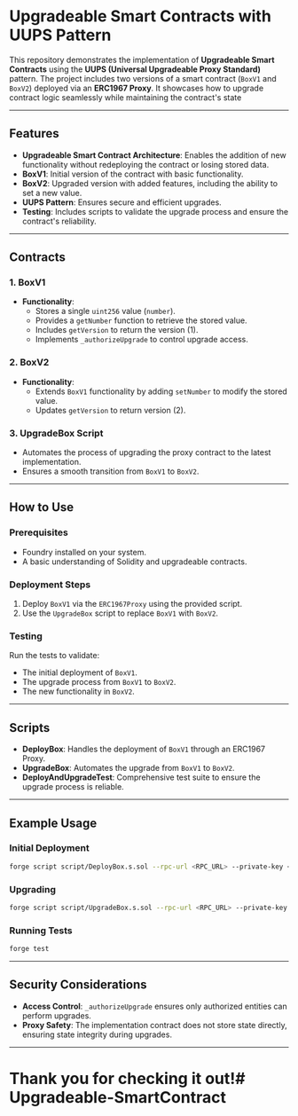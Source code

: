 # Upgradeable Smart Contracts with UUPS Pattern

This repository demonstrates the implementation of **Upgradeable Smart Contracts** using the **UUPS (Universal Upgradeable Proxy Standard)** pattern. The project includes two versions of a smart contract (`BoxV1` and `BoxV2`) deployed via an **ERC1967 Proxy**. It showcases how to upgrade contract logic seamlessly while maintaining the contract's state

---

## Features
- **Upgradeable Smart Contract Architecture**: Enables the addition of new functionality without redeploying the contract or losing stored data.
- **BoxV1**: Initial version of the contract with basic functionality.
- **BoxV2**: Upgraded version with added features, including the ability to set a new value.
- **UUPS Pattern**: Ensures secure and efficient upgrades.
- **Testing**: Includes scripts to validate the upgrade process and ensure the contract's reliability.

---

## Contracts
### 1. BoxV1
- **Functionality**:
  - Stores a single `uint256` value (`number`).
  - Provides a `getNumber` function to retrieve the stored value.
  - Includes `getVersion` to return the version (1).
  - Implements `_authorizeUpgrade` to control upgrade access.

### 2. BoxV2
- **Functionality**:
  - Extends `BoxV1` functionality by adding `setNumber` to modify the stored value.
  - Updates `getVersion` to return version (2).

### 3. UpgradeBox Script
- Automates the process of upgrading the proxy contract to the latest implementation.
- Ensures a smooth transition from `BoxV1` to `BoxV2`.

---

## How to Use
### Prerequisites
- Foundry installed on your system.
- A basic understanding of Solidity and upgradeable contracts.

### Deployment Steps
1. Deploy `BoxV1` via the `ERC1967Proxy` using the provided script.
2. Use the `UpgradeBox` script to replace `BoxV1` with `BoxV2`.

### Testing
Run the tests to validate:
- The initial deployment of `BoxV1`.
- The upgrade process from `BoxV1` to `BoxV2`.
- The new functionality in `BoxV2`.

---

## Scripts
- **DeployBox**: Handles the deployment of `BoxV1` through an ERC1967 Proxy.
- **UpgradeBox**: Automates the upgrade from `BoxV1` to `BoxV2`.
- **DeployAndUpgradeTest**: Comprehensive test suite to ensure the upgrade process is reliable.

---

## Example Usage
### Initial Deployment
```bash
forge script script/DeployBox.s.sol --rpc-url <RPC_URL> --private-key <PRIVATE_KEY> --broadcast
```

### Upgrading
```bash
forge script script/UpgradeBox.s.sol --rpc-url <RPC_URL> --private-key <PRIVATE_KEY> --broadcast
```

### Running Tests
```bash
forge test
```

---

## Security Considerations
- **Access Control**: `_authorizeUpgrade` ensures only authorized entities can perform upgrades.
- **Proxy Safety**: The implementation contract does not store state directly, ensuring state integrity during upgrades.

___

# **Thank you for checking it out!**# Upgradeable-SmartContract
